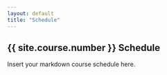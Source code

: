 ```yaml
---
layout: default
title: "Schedule"
---
```


## {{ site.course.number }} Schedule
Insert your markdown course schedule here.
